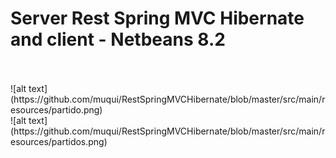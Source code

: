 <h1>Server Rest Spring MVC  Hibernate and client  - Netbeans 8.2</h1>
<br>
<br>
![alt text](https://github.com/muqui/RestSpringMVCHibernate/blob/master/src/main/resources/partido.png)
<br>
![alt text](https://github.com/muqui/RestSpringMVCHibernate/blob/master/src/main/resources/partidos.png)

